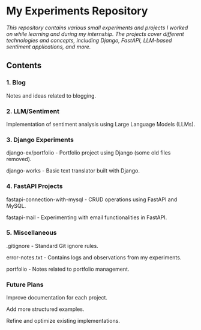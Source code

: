# My Experiments Repository


*This repository contains various small experiments and projects I worked on while learning and during my internship. The projects cover different technologies and concepts, including Django, FastAPI, LLM-based sentiment applications, and more.*

## Contents

### 1. Blog

Notes and ideas related to blogging.

### 2. LLM/Sentiment

Implementation of sentiment analysis using Large Language Models (LLMs).

### 3. Django Experiments

django-ex/portfolio - Portfolio project using Django (some old files removed).

django-works - Basic text translator built with Django.

### 4. FastAPI Projects

fastapi-connection-with-mysql - CRUD operations using FastAPI and MySQL.

fastapi-mail - Experimenting with email functionalities in FastAPI.

### 5. Miscellaneous

.gitignore - Standard Git ignore rules.

error-notes.txt - Contains logs and observations from my experiments.

portfolio - Notes related to portfolio management.

### Future Plans

Improve documentation for each project.

Add more structured examples.

Refine and optimize existing implementations.

